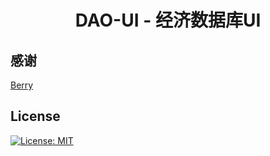 <h1 align="center">DAO-UI - 经济数据库UI</h1>

## 感谢

[Berry](<https://github.com/codedthemes/berry-free-react-admin-template>)

## License

[![License: MIT](https://img.shields.io/badge/License-MIT-yellow.svg)](https://opensource.org/licenses/MIT)
